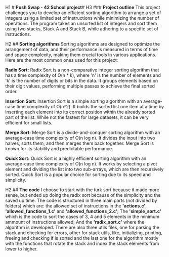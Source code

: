 H1 # **Push Swap - 42 School project**#
H3 ### **Project outline**
This project challenges you to develop an efficient sorting algorithm to arrange a set of integers using a limited set of instructions while minimizing the number of operations. The program takes an unsorted list of integers and sort them using two stacks, Stack A and Stack B, while adhering to a specific set of instructions.

H2 ## **Sorting algorithms** 
Sorting algorithms are designed to optimize the arrangement of data, and their performance is measured in terms of time and space complexity, making them crucial tools in various applications. Here are the most common ones used for this project:

**Radix Sort:**
Radix Sort is a non-comparative integer sorting algorithm that has a time complexity of O(n * k), where 'n' is the number of elements and 'k' is the number of digits or bits in the data. It groups elements based on their digit values, performing multiple passes to achieve the final sorted order.

**Insertion Sort:**
Insertion Sort is a simple sorting algorithm with an average-case time complexity of O(n^2). It builds the sorted list one item at a time by inserting each element into its correct position within the already sorted part of the list. While not the fastest for large datasets, it can be very efficient for small lists.

**Merge Sort:**
Merge Sort is a divide-and-conquer sorting algorithm with an average-case time complexity of O(n log n). It divides the input into two halves, sorts them, and then merges them back together. Merge Sort is known for its stability and predictable performance.

**Quick Sort:**
Quick Sort is a highly efficient sorting algorithm with an average-case time complexity of O(n log n). It works by selecting a pivot element and dividing the list into two sub-arrays, which are then recursively sorted. Quick Sort is a popular choice for sorting due to its speed and simplicity.

H2 ## **The code**
I choose to start with the turk sort because it made more sense, but ended up doing the radix sort because of the simplicity and the saved up time.
The code is structured in three main parts (not divided by folders) which are: the allowed set of instructions in the **'actions.c'**, **'allowed_functions_1.c'** and **'allowed_functions_2.c'**; The **'simple_sort.c'** which is the code to sort the cases of 3, 4 and 5 elements in the minimum ammount of instructions allowed; And the **'radix_sort.c'** where the algorithm is developed.
There are also three utils files, one for parsing the stack and checking for errors, other for stack utils, like, initializing, printing, freeing and checking if is sorted and the last one for the algorithm mostly with the functions that rotate the stack and index the stack elements from lower to higher.
